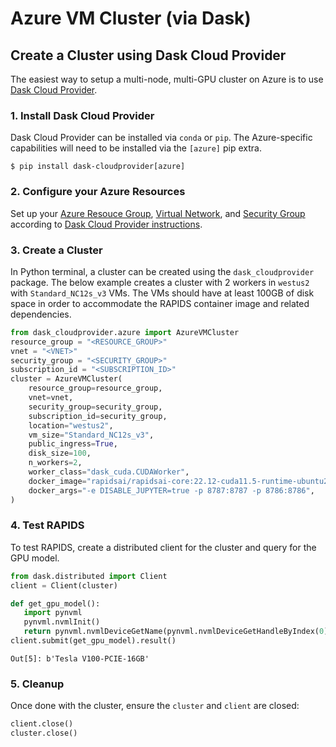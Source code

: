 # Azure VM Cluster (via Dask)

## Create a Cluster using Dask Cloud Provider

The easiest way to setup a multi-node, multi-GPU cluster on Azure is to use [Dask Cloud Provider](https://cloudprovider.dask.org/en/latest/azure.html).

### 1. Install Dask Cloud Provider

Dask Cloud Provider can be installed via `conda` or `pip`. The Azure-specific capabilities will need to be installed via the `[azure]` pip extra.

```shell
$ pip install dask-cloudprovider[azure]
```

### 2. Configure your Azure Resources

Set up your [Azure Resouce Group](https://cloudprovider.dask.org/en/latest/azure.html#resource-groups), [Virtual Network](https://cloudprovider.dask.org/en/latest/azure.html#virtual-networks), and [Security Group](https://cloudprovider.dask.org/en/latest/azure.html#security-groups) according to [Dask Cloud Provider instructions](https://cloudprovider.dask.org/en/latest/azure.html#authentication).

### 3. Create a Cluster

In Python terminal, a cluster can be created using the `dask_cloudprovider` package. The below example creates a cluster with 2 workers in `westus2` with `Standard_NC12s_v3` VMs. The VMs should have at least 100GB of disk space in order to accommodate the RAPIDS container image and related dependencies.

```python
from dask_cloudprovider.azure import AzureVMCluster
resource_group = "<RESOURCE_GROUP>"
vnet = "<VNET>"
security_group = "<SECURITY_GROUP>"
subscription_id = "<SUBSCRIPTION_ID>"
cluster = AzureVMCluster(
    resource_group=resource_group,
    vnet=vnet,
    security_group=security_group,
    subscription_id=security_group,
    location="westus2",
    vm_size="Standard_NC12s_v3",
    public_ingress=True,
    disk_size=100,
    n_workers=2,
    worker_class="dask_cuda.CUDAWorker",
    docker_image="rapidsai/rapidsai-core:22.12-cuda11.5-runtime-ubuntu20.04-py3.9",
    docker_args="-e DISABLE_JUPYTER=true -p 8787:8787 -p 8786:8786",
)
```

### 4. Test RAPIDS

To test RAPIDS, create a distributed client for the cluster and query for the GPU model.

```python
from dask.distributed import Client
client = Client(cluster)

def get_gpu_model():
   import pynvml
   pynvml.nvmlInit()
   return pynvml.nvmlDeviceGetName(pynvml.nvmlDeviceGetHandleByIndex(0))
client.submit(get_gpu_model).result()
```

```shell
Out[5]: b'Tesla V100-PCIE-16GB'
```

### 5. Cleanup

Once done with the cluster, ensure the `cluster` and `client` are closed:

```python
client.close()
cluster.close()
```

```{relatedexamples}

```
